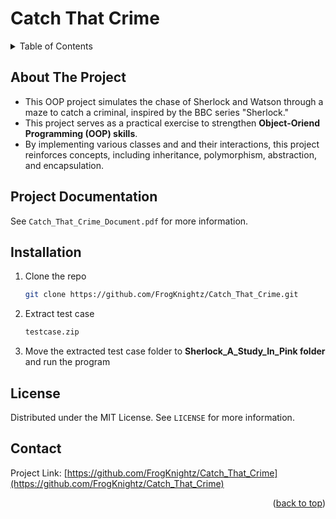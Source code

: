 # Catch That Crime
<!-- TABLE OF CONTENTS -->
<details>
  <summary>Table of Contents</summary>
  <ol>
    <li>
      <a href="#about-the-project">About The Project</a>
    </li>
    <li>
      <a href="#project-documentation">Project Documentation</a>
    </li>
    <li>
      <a href="#installation">Installation</a>
    </li>
    <li>
      <a href="#contact">Contact</a>
    </li>
  </ol>
</details>

## About The Project
- This OOP project simulates the chase of Sherlock and Watson through a maze to catch a criminal, inspired by the BBC series "Sherlock."
- This project serves as a practical exercise to strengthen **Object-Oriend Programming (OOP) skills**.
- By implementing various classes and and their interactions, this project reinforces concepts, including inheritance, polymorphism, abstraction, and encapsulation.

## Project Documentation
See `Catch_That_Crime_Document.pdf` for more information.

## Installation
1. Clone the repo
   ```sh
   git clone https://github.com/FrogKnightz/Catch_That_Crime.git
   ```
2. Extract test case
   ```sh
   testcase.zip
   ```
3. Move the extracted test case folder to **Sherlock_A_Study_In_Pink folder** and run the program

<!-- LICENSE -->
## License

Distributed under the MIT License. See `LICENSE` for more information.
<!-- Contact -->
## Contact
Project Link: [https://github.com/FrogKnightz/Catch_That_Crime](https://github.com/FrogKnightz/Catch_That_Crime)

<p align="right">(<a href="#readme-top">back to top</a>)</p>

